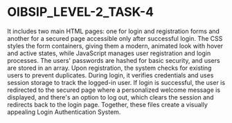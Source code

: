 # OIBSIP_LEVEL-2_TASK-4
It includes two main HTML pages: one for login and registration forms and another for a secured page accessible only after successful login. The CSS styles the form containers, giving them a modern, animated look with hover and active states, while JavaScript manages user registration and login processes. The users' passwords are hashed for basic security, and users are stored in an array. Upon registration, the system checks for existing users to prevent duplicates. During login, it verifies credentials and uses session storage to track the logged-in user. If login is successful, the user is redirected to the secured page where a personalized welcome message is displayed, and there's an option to log out, which clears the session and redirects back to the login page. Together, these files create a visually appealing Login Authentication System.
